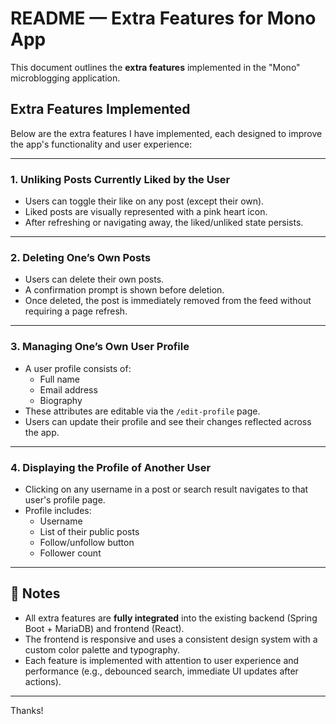 # README — Extra Features for Mono App

This document outlines the **extra features** implemented in the "Mono" microblogging application.

## Extra Features Implemented

Below are the extra features I have implemented, each designed to improve the app's functionality and user experience:

---

### 1. **Unliking Posts Currently Liked by the User**
- Users can toggle their like on any post (except their own).
- Liked posts are visually represented with a pink heart icon.
- After refreshing or navigating away, the liked/unliked state persists.

---

### 2. **Deleting One’s Own Posts**
- Users can delete their own posts.
- A confirmation prompt is shown before deletion.
- Once deleted, the post is immediately removed from the feed without requiring a page refresh.

---

### 3. **Managing One’s Own User Profile**
- A user profile consists of:
  - Full name
  - Email address
  - Biography
- These attributes are editable via the `/edit-profile` page.
- Users can update their profile and see their changes reflected across the app.

---

### 4. **Displaying the Profile of Another User**
- Clicking on any username in a post or search result navigates to that user's profile page.
- Profile includes:
  - Username
  - List of their public posts
  - Follow/unfollow button
  - Follower count

---

## 📄 Notes

- All extra features are **fully integrated** into the existing backend (Spring Boot + MariaDB) and frontend (React).
- The frontend is responsive and uses a consistent design system with a custom color palette and typography.
- Each feature is implemented with attention to user experience and performance (e.g., debounced search, immediate UI updates after actions).

---

Thanks!
